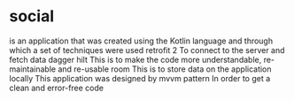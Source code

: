 # social
is an application that was created using the Kotlin language and through which a set of techniques were used
retrofit 2 To connect to the server and fetch data 
dagger hilt This is to make the code more understandable, re-maintainable and re-usable
room This is to store data on the application locally
This application was designed by mvvm pattern In order to get a clean and error-free code
